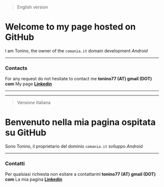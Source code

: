 > English version

Welcome to my page hosted on GitHub
===================================

I am Tonino, the owner of the `comania.it` domain
development *Android*

------------

### Contacts
For any request do not hesitate to contact me **tonino77 (AT) gmail (DOT) com**
My page [**Linkedin**](https://www.linkedin.com/in/chiaia/)

___________________________________________________________________________
___________________________________________________________________________

> Versione Italiana

Benvenuto nella mia pagina ospitata su GitHub
=============================================

Sono Tonino, il proprietario del dominio `comania.it`
sviluppo *Android*

------------

### Contatti
Per qualsiasi richiesta non esitare a contattarmi **tonino77 (AT) gmail (DOT) com**
La mia pagina [**Linkedin**](https://www.linkedin.com/in/chiaia/)
